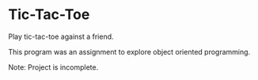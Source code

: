 # Tic-Tac-Toe

Play tic-tac-toe against a friend.

This program was an assignment to explore object oriented programming. 

Note: Project is incomplete.
